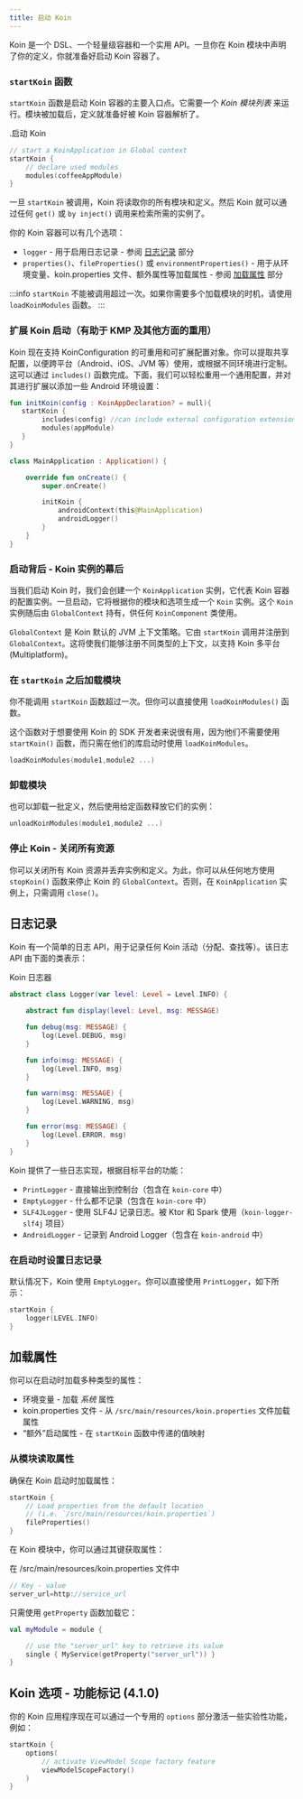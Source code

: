 ```yaml
---
title: 启动 Koin
---
```


Koin 是一个 DSL、一个轻量级容器和一个实用 API。一旦你在 Koin 模块中声明了你的定义，你就准备好启动 Koin 容器了。

### `startKoin` 函数

`startKoin` 函数是启动 Koin 容器的主要入口点。它需要一个 *Koin 模块列表* 来运行。模块被加载后，定义就准备好被 Koin 容器解析了。

.启动 Koin
```kotlin
// start a KoinApplication in Global context
startKoin {
    // declare used modules
    modules(coffeeAppModule)
}
```

一旦 `startKoin` 被调用，Koin 将读取你的所有模块和定义。然后 Koin 就可以通过任何 `get()` 或 `by inject()` 调用来检索所需的实例了。

你的 Koin 容器可以有几个选项：

*   `logger` - 用于启用日志记录 - 参阅 [日志记录](#logging) 部分
*   `properties()`、`fileProperties()` 或 `environmentProperties()` - 用于从环境变量、koin.properties 文件、额外属性等加载属性 - 参阅 [加载属性](#loading-properties) 部分

:::info
`startKoin` 不能被调用超过一次。如果你需要多个加载模块的时机，请使用 `loadKoinModules` 函数。
:::

### 扩展 Koin 启动（有助于 KMP 及其他方面的重用）

Koin 现在支持 KoinConfiguration 的可重用和可扩展配置对象。你可以提取共享配置，以便跨平台（Android、iOS、JVM 等）使用，或根据不同环境进行定制。这可以通过 `includes()` 函数完成。下面，我们可以轻松重用一个通用配置，并对其进行扩展以添加一些 Android 环境设置：

```kotlin
fun initKoin(config : KoinAppDeclaration? = null){
   startKoin {
        includes(config) //can include external configuration extension
        modules(appModule)
   }
}

class MainApplication : Application() {

    override fun onCreate() {
        super.onCreate()

        initKoin {
            androidContext(this@MainApplication)
            androidLogger()
        }
    }
}
```

### 启动背后 - Koin 实例的幕后

当我们启动 Koin 时，我们会创建一个 `KoinApplication` 实例，它代表 Koin 容器的配置实例。一旦启动，它将根据你的模块和选项生成一个 `Koin` 实例。这个 `Koin` 实例随后由 `GlobalContext` 持有，供任何 `KoinComponent` 类使用。

`GlobalContext` 是 Koin 默认的 JVM 上下文策略。它由 `startKoin` 调用并注册到 `GlobalContext`。这将使我们能够注册不同类型的上下文，以支持 Koin 多平台 (Multiplatform)。

### 在 `startKoin` 之后加载模块

你不能调用 `startKoin` 函数超过一次。但你可以直接使用 `loadKoinModules()` 函数。

这个函数对于想要使用 Koin 的 SDK 开发者来说很有用，因为他们不需要使用 `startKoin()` 函数，而只需在他们的库启动时使用 `loadKoinModules`。

```kotlin
loadKoinModules(module1,module2 ...)
```

### 卸载模块

也可以卸载一批定义，然后使用给定函数释放它们的实例：

```kotlin
unloadKoinModules(module1,module2 ...)
```

### 停止 Koin - 关闭所有资源

你可以关闭所有 Koin 资源并丢弃实例和定义。为此，你可以从任何地方使用 `stopKoin()` 函数来停止 Koin 的 `GlobalContext`。否则，在 `KoinApplication` 实例上，只需调用 `close()`。

## 日志记录

Koin 有一个简单的日志 API，用于记录任何 Koin 活动（分配、查找等）。该日志 API 由下面的类表示：

Koin 日志器

```kotlin
abstract class Logger(var level: Level = Level.INFO) {

    abstract fun display(level: Level, msg: MESSAGE)

    fun debug(msg: MESSAGE) {
        log(Level.DEBUG, msg)
    }

    fun info(msg: MESSAGE) {
        log(Level.INFO, msg)
    }

    fun warn(msg: MESSAGE) {
        log(Level.WARNING, msg)
    }

    fun error(msg: MESSAGE) {
        log(Level.ERROR, msg)
    }
}
```

Koin 提供了一些日志实现，根据目标平台的功能：

*   `PrintLogger` - 直接输出到控制台（包含在 `koin-core` 中）
*   `EmptyLogger` - 什么都不记录（包含在 `koin-core` 中）
*   `SLF4JLogger` - 使用 SLF4J 记录日志。被 Ktor 和 Spark 使用（`koin-logger-slf4j` 项目）
*   `AndroidLogger` - 记录到 Android Logger（包含在 `koin-android` 中）

### 在启动时设置日志记录

默认情况下，Koin 使用 `EmptyLogger`。你可以直接使用 `PrintLogger`，如下所示：

```kotlin
startKoin {
    logger(LEVEL.INFO)
}
```

## 加载属性

你可以在启动时加载多种类型的属性：

*   环境变量 - 加载 *系统* 属性
*   koin.properties 文件 - 从 `/src/main/resources/koin.properties` 文件加载属性
*   “额外”启动属性 - 在 `startKoin` 函数中传递的值映射

### 从模块读取属性

确保在 Koin 启动时加载属性：

```kotlin
startKoin {
    // Load properties from the default location
    // (i.e. `/src/main/resources/koin.properties`)
    fileProperties()
}
```

在 Koin 模块中，你可以通过其键获取属性：

在 /src/main/resources/koin.properties 文件中
```java
// Key - value
server_url=http://service_url
```

只需使用 `getProperty` 函数加载它：

```kotlin
val myModule = module {

    // use the "server_url" key to retrieve its value
    single { MyService(getProperty("server_url")) }
}
```

## Koin 选项 - 功能标记 (4.1.0)

你的 Koin 应用程序现在可以通过一个专用的 `options` 部分激活一些实验性功能，例如：

```kotlin
startKoin {
    options(
        // activate ViewModel Scope factory feature
        viewModelScopeFactory()
    )
}
```